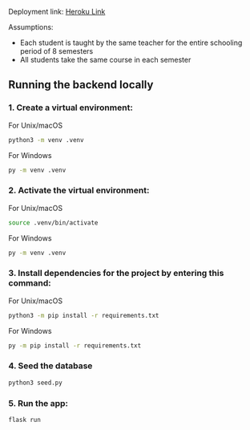Deployment link: [Heroku Link](https://gpa-monitoring-tool-da929fb1fdda.herokuapp.com/)

Assumptions:

- Each student is taught by the same teacher for the entire schooling period of 8 semesters
- All students take the same course in each semester

## Running the backend locally

### 1. Create a virtual environment:

For Unix/macOS

```bash
python3 -m venv .venv
```

For Windows

```bash
py -m venv .venv
```

### 2. Activate the virtual environment:

For Unix/macOS

```bash
source .venv/bin/activate
```

For Windows

```bash
py -m venv .venv
```

### 3. Install dependencies for the project by entering this command:

For Unix/macOS

```bash
python3 -m pip install -r requirements.txt
```

For Windows

```bash
py -m pip install -r requirements.txt
```

### 4. Seed the database

```bash
python3 seed.py
```

### 5. Run the app:

```bash
flask run
```

